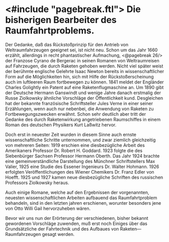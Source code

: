 <#include "pagebreak.ftl">
Die bisherigen Bearbeiter des Raumfahrtproblems.
================================================

Der Gedanke, daß das Rückstoßprinzip für den Antrieb von
Weltraumfahrzeugen geeignet sei, ist nicht neu. Schon um das
Jahr 1660 erzählt, allerdings in recht phantastischer Aufmachung,
\<@pagebreak 26/> der Franzose Cyrano de Bergerac in seinen Romanen von
Weltraumreisen auf Fahrzeugen, die durch Raketen gehoben
werden. Nicht viel später weist der berühmte englische Gelehrte
Isaac Newton bereits in wissenschaftlicher Form auf die Möglichkeiten
hin, sich mit Hilfe der Rückstoßerscheinung auch im
luftleeren Raum fortbewegen zu können. 1841 meldet der Engländer
Charles Golightly ein Patent auf eine Raketenflugmaschine
an. Um 1890 gibt der Deutsche Hermann Ganswindt
und wenige Jahre danach erstmalig der Russe Ziolkowsky
ähnliche Vorschläge der Öffentlichkeit kund. Desgleichen
hat der bekannte französische Schriftsteller Jules Verne
in einer seiner Erzählungen, wenn auch nur nebenbei, die Anwendung
von Raketen zu Fortbewegungszwecken erwähnt. Schon
sehr deutlich aber tritt der Gedanke des durch Raketenwirkung
angetriebenen Raumschiffes in einem Roman des deutschen Physikers
Kurt Laßwitz hervor.

Doch erst in neuester Zeit wurden in diesem Sinne auch
ernste wissenschaftliche Schritte unternommen, und zwar ziemlich
gleichzeitig von mehreren Seiten: 1919 erschien eine diesbezügliche
Arbeit des Amerikaners Professor Dr. Robert H.
Goddard. 1923 folgte die des Siebenbürger Sachsen Professor
Hermann Oberth. Das Jahr 1924 brachte eine gemeinverständliche
Darstellung des Münchner Schriftstellers Max Valier,
1925 eine Studie des Essener Ingenieurs Dr. Walter Hohmann.
1926 erfolgten Veröffentlichungen des Wiener Chemikers Dr.
Franz Edler von Hoefft. 1925 und 1927 kamen neue diesbezügliche
Schriften des russischen Professors Ziolkowsky heraus.

Auch einige Romane, welche auf den Ergebnissen der vorgenannten,
neuesten wissenschaftlichen Arbeiten aufbauend das Raumfahrtproblem
behandeln, sind in den letzten jahren erschienen, worunter
besonders jene von Otto Willi Gail hervorzuheben wären.

Bevor wir uns nun der Erörterung der verschiedenen, bisher
bekannt gewordenen Vorschläge zuwenden, muß erst noch Einiges
über das Grundsätzliche der Fahrtechnik und des Aufbaues
von Raketen—Raumfahrzeugen gesagt werden.

